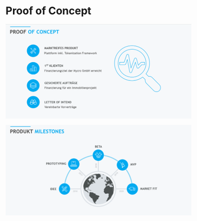 # Proof of Concept

![](../.gitbook/assets/grafik%20%286%29.png)

![](../.gitbook/assets/grafik%20%2815%29.png)

